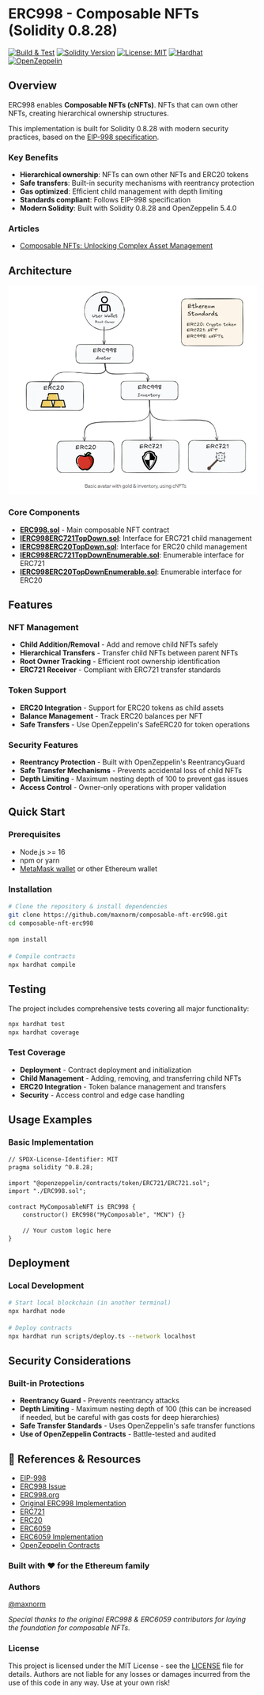 # ERC998 - Composable NFTs (Solidity 0.8.28)

[![Build & Test](https://github.com/mn/composable-nft-erc998/actions/workflows/build_test_smart_contract.yml/badge.svg)](https://github.com/mn/composable-nft-erc998/actions/workflows/build_test_smart_contract.yml)
[![Solidity Version](https://img.shields.io/badge/solidity-0.8.28-blue.svg)](https://soliditylang.org/)
[![License: MIT](https://img.shields.io/badge/License-MIT-yellow.svg)](https://opensource.org/licenses/MIT)
[![Hardhat](https://img.shields.io/badge/Hardhat-2.26.1-orange.svg)](https://hardhat.org/)
[![OpenZeppelin](https://img.shields.io/badge/OpenZeppelin-5.4.0-green.svg)](https://openzeppelin.com/)


## Overview

ERC998 enables **Composable NFTs (cNFTs)**. NFTs that can own other NFTs, creating hierarchical ownership structures. 

This implementation is built for Solidity 0.8.28 with modern security practices, based on the [EIP-998 specification](https://eips.ethereum.org/EIPS/eip-998).

### Key Benefits
- **Hierarchical ownership**: NFTs can own other NFTs and ERC20 tokens
- **Safe transfers**: Built-in security mechanisms with reentrancy protection
- **Gas optimized**: Efficient child management with depth limiting
- **Standards compliant**: Follows EIP-998 specification
- **Modern Solidity**: Built with Solidity 0.8.28 and OpenZeppelin 5.4.0

### Articles
- [Composable NFTs: Unlocking Complex Asset Management](https://medium.com/@m.n.0/composable-nfts-unlocking-complex-asset-management-e258189085d8)

##  Architecture

![Architecture](./docs/assets/erc998-diagram.png)

### Core Components
- **[ERC998.sol](./contracts/ERC998.sol)** - Main composable NFT contract
- **[IERC998ERC721TopDown.sol](./contracts/interface/IERC998ERC721TopDown.sol)**: Interface for ERC721 child management
- **[IERC998ERC20TopDown.sol](./contracts/interface/IERC998ERC20TopDown.sol)**: Interface for ERC20 child management
- **[IERC998ERC721TopDownEnumerable.sol](./contracts/interface/IERC998ERC721TopDownEnumerable.sol)**: Enumerable interface for ERC721
- **[IERC998ERC20TopDownEnumerable.sol](./contracts/interface/IERC998ERC20TopDownEnumerable.sol)**: Enumerable interface for ERC20

## Features

### NFT Management
- **Child Addition/Removal** - Add and remove child NFTs safely
- **Hierarchical Transfers** - Transfer child NFTs between parent NFTs
- **Root Owner Tracking** - Efficient root ownership identification
- **ERC721 Receiver** - Compliant with ERC721 transfer standards

### Token Support
- **ERC20 Integration** - Support for ERC20 tokens as child assets
- **Balance Management** - Track ERC20 balances per NFT
- **Safe Transfers** - Use OpenZeppelin's SafeERC20 for token operations

### Security Features
- **Reentrancy Protection** - Built with OpenZeppelin's ReentrancyGuard
- **Safe Transfer Mechanisms** - Prevents accidental loss of child NFTs
- **Depth Limiting** - Maximum nesting depth of 100 to prevent gas issues
- **Access Control** - Owner-only operations with proper validation


##  Quick Start

### Prerequisites
- Node.js >= 16
- npm or yarn
- [MetaMask wallet](https://metamask.io/) or other Ethereum wallet

### Installation
```bash
# Clone the repository & install dependencies
git clone https://github.com/maxnorm/composable-nft-erc998.git
cd composable-nft-erc998

npm install

# Compile contracts
npx hardhat compile
```

## Testing

The project includes comprehensive tests covering all major functionality:

```bash
npx hardhat test
npx hardhat coverage
```
### Test Coverage
- **Deployment** - Contract deployment and initialization
- **Child Management** - Adding, removing, and transferring child NFTs
- **ERC20 Integration** - Token balance management and transfers
- **Security** - Access control and edge case handling

## Usage Examples

### Basic Implementation
```solidity
// SPDX-License-Identifier: MIT
pragma solidity ^0.8.28;

import "@openzeppelin/contracts/token/ERC721/ERC721.sol";
import "./ERC998.sol";

contract MyComposableNFT is ERC998 {
    constructor() ERC998("MyComposable", "MCN") {}
    
    // Your custom logic here
}
```



## Deployment

### Local Development
```bash
# Start local blockchain (in another terminal)
npx hardhat node

# Deploy contracts
npx hardhat run scripts/deploy.ts --network localhost
```

## Security Considerations

### Built-in Protections
- **Reentrancy Guard** - Prevents reentrancy attacks
- **Depth Limiting** - Maximum nesting depth of 100 (this can be increased if needed, but be careful with gas costs for deep hierarchies)
- **Safe Transfer Standards** - Uses OpenZeppelin's safe transfer functions
- **Use of OpenZeppelin Contracts** - Battle-tested and audited

## 📖 References & Resources
- [EIP-998](https://eips.ethereum.org/EIPS/eip-998)
- [ERC998 Issue](https://github.com/ethereum/EIPs/issues/998)
- [ERC998.org](https://erc998.org/)
- [Original ERC998 Implementation](https://github.com/mattlockyer/composables-998)
- [ERC721](https://eips.ethereum.org/EIPS/eip-721)
- [ERC20](https://eips.ethereum.org/EIPS/eip-20)
- [ERC6059](https://eips.ethereum.org/EIPS/eip-6059)
- [ERC6059 Implementation](https://github.com/ethereum/ERCs/blob/master/assets/erc-6059/contracts/NestableToken.sol)
- [OpenZeppelin Contracts](https://github.com/OpenZeppelin/openzeppelin-contracts)



### **Built with ❤️ for the Ethereum family**

### Authors
[@maxnorm](https://github.com/maxnorm)

*Special thanks to the original ERC998 & ERC6059 contributors for laying the foundation for composable NFTs.*

### License
This project is licensed under the MIT License - see the [LICENSE](LICENSE) file for details.
Authors are not liable for any losses or damages incurred from the use of this code in any way. Use at your own risk!